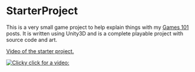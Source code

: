 # StarterProject

This is a very small game project to help explain things with my [Games 101](http://enemyhideout.com/2016/06/games-101-posts/) posts. It is written using Unity3D and is a complete playable project with source code and art.

[Video of the starter project.](https://www.youtube.com/watch?v=xJaGxDPEPsg)

[![Clicky click for a video:](https://img.youtube.com/vi/xJaGxDPEPsg/0.jpg)](https://www.youtube.com/watch?v=xJaGxDPEPsg)
